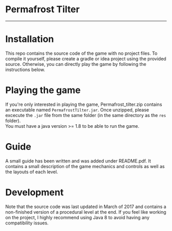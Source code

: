 Permafrost Tilter  
================  
**************
# Installation  
This repo contains the source code of the game with no project files. To compile it yourself, please create a gradle or idea project using the provided source. Otherwise, you can directly play the game by following the instructions below.

# Playing the game  
If you're only interested in playing the game, Permafrost_tilter.zip contains an executable named `PermafrostTilter.jar`. Once unzipped, please excecute the `.jar` file from the same folder (in the same directory as the `res` folder).  
You must have a java version >= 1.8 to be able to run the game.  

# Guide  
A small guide has been written and was added under README.pdf. It contains a small description of the game mechanics and controls as well as the layouts of each level.  

# Development 
Note that the source code was last updated in March of 2017 and contains a non-finished version of a procedural level at the end. If you feel like working on the project, I highly recommend using Java 8 to avoid having any compatibility issues. 
